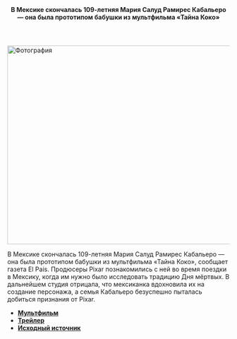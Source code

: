 
<html lang="en">
<head>
    <meta charset="UTF-8">
    <meta http-equiv="X-UA-Compatible" content="IE=edge">
    <meta name="viewport" content="width=device-width, initial-scale=1.0">
    <link rel="stylesheet" href="css/style.css">
</head>
<body>
    <div class="wrapper">
        <header>
            <div class="title"><b>В Мексике скончалась 109-летняя Мария Салуд Рамирес Кабальеро  — она была прототипом бабушки из мультфильма «Тайна Коко»</b></div>
        </header>
        <main>
        <p><img src="https://img.tourister.ru/files/2/5/8/2/7/6/8/6/original.jpg" width="650" height="450" alt="Фотография"></p>
        <p>В Мексике скончалась 109-летняя Мария Салуд Рамирес Кабальеро — она была прототипом бабушки из мультфильма «Тайна Коко», сообщает газета El Pais. Продюсеры Pixar познакомились с ней во время поездки в Мексику, когда им нужно было исследовать традицию Дня мёртвых. В дальнейшем студия отрицала, что мексиканка вдохновила их на создание персонажа, а семья Кабальеро безуспешно пыталась добиться признания от Pixar.</p>
        </main>
        <nav>
            <ul class="list">
                <li><b><a href="https://www.google.com/url?sa=t&rct=j&q=&esrc=s&source=web&cd=&ved=2ahUKEwiA0__rpe_6AhWO7KQKHbDuBW4QFnoECBIQAQ&url=https%3A%2F%2Fbiganimation.disney.ru%2Ftajna-koko&usg=AOvVaw2PzAt-XUvgJAS_PQuKTZpr">Мультфильм</a></b></li>
                <li><b><a href="https://www.youtube.com/watch?v=bqw3Nbk4xsw">Трейлер</a></b></li>
                <li><b><a href="https://lentafeed.com/@petrovtel/28140/">Исходный источник</a></b></li>      
            </ul>
        </nav>
</body>
</html>
